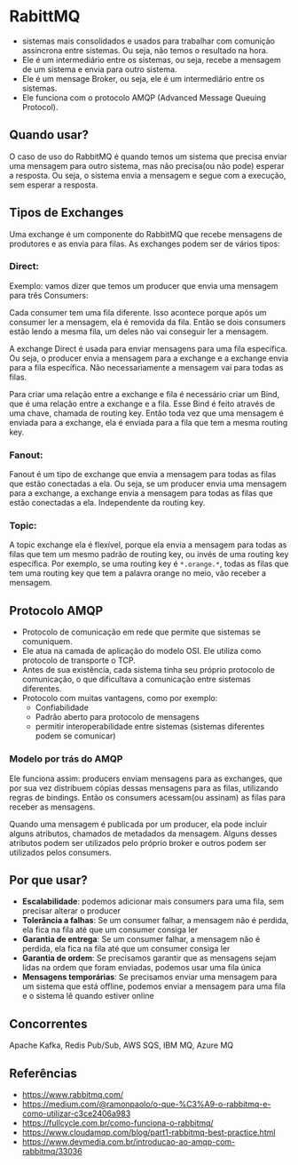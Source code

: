 # RabittMQ

- sistemas mais consolidados e usados para trabalhar com comunição assincrona entre sistemas. Ou seja, não temos o resultado na hora.
- Ele é um intermediário entre os sistemas, ou seja, recebe a mensagem de um sistema e envia para outro sistema.
- Ele é um mensage Broker, ou seja, ele é um intermediário entre os sistemas.
- Ele funciona com o protocolo AMQP (Advanced Message Queuing Protocol).

## Quando usar?

O caso de uso do RabbitMQ é quando temos um sistema que precisa enviar uma mensagem para outro sistema, mas não precisa(ou não pode) esperar a resposta. Ou seja, o sistema envia a mensagem e segue com a execução, sem esperar a resposta.

## Tipos de Exchanges

Uma exchange é um componente do RabbitMQ que recebe mensagens de produtores e as envia para filas. As exchanges podem ser de vários tipos:

### Direct:

Exemplo: vamos dizer que temos um producer que envia uma mensagem para três Consumers:

Cada consumer tem uma fila diferente. Isso acontece porque após um consumer ler a mensagem, ela é removida da fila. Então se dois consumers estão lendo a mesma fila, um deles não vai conseguir ler a mensagem.

A exchange Direct é usada para enviar mensagens para uma fila específica. Ou seja, o producer envia a mensagem para a exchange e a exchange envia para a fila específica. Não necessariamente a mensagem vai para todas as filas.

Para criar uma relação entre a exchange e fila é necessário criar um Bind, que é uma relação entre a exchange e a fila. Esse Bind é feito através de uma chave, chamada de routing key. Então toda vez que uma mensagem é enviada para a exchange, ela é enviada para a fila que tem a mesma routing key.

### Fanout:

Fanout é um tipo de exchange que envia a mensagem para todas as filas que estão conectadas a ela. Ou seja, se um producer envia uma mensagem para a exchange, a exchange envia a mensagem para todas as filas que estão conectadas a ela. Independente da routing key.

### Topic:

A topic exchange ela é flexível, porque ela envia a mensagem para todas as filas que tem um mesmo padrão de routing key, ou invés de uma routing key específica. Por exemplo, se uma routing key é `*.orange.*`, todas as filas que tem uma routing key que tem a palavra orange no meio, vão receber a mensagem.

## Protocolo AMQP

- Protocolo de comunicação em rede que permite que sistemas se comuniquem.
- Ele atua na camada de aplicação do modelo OSI. Ele utiliza como protocolo de transporte o TCP.
- Antes de sua existência, cada sistema tinha seu próprio protocolo de comunicação, o que dificultava a comunicação entre sistemas diferentes.
- Protocolo com muitas vantagens, como por exemplo:
  - Confiabilidade
  - Padrão aberto para protocolo de mensagens
  - permitir interoperabilidade entre sistemas (sistemas diferentes podem se comunicar)

### Modelo por trás do AMQP

Ele funciona assim: producers enviam mensagens para as exchanges, que por sua vez distribuem cópias dessas mensagens para as filas, utilizando regras de bindings.
Então os consumers acessam(ou assinam) as filas para receber as mensagens.

Quando uma mensagem é publicada por um producer, ela pode incluir alguns atributos, chamados de metadados da mensagem. Alguns desses atributos podem ser utilizados pelo próprio broker e outros podem ser utilizados pelos consumers.

## Por que usar?

- **Escalabilidade**: podemos adicionar mais consumers para uma fila, sem precisar alterar o producer
- **Tolerância a falhas**: Se um consumer falhar, a mensagem não é perdida, ela fica na fila até que um consumer consiga ler
- **Garantia de entrega**: Se um consumer falhar, a mensagem não é perdida, ela fica na fila até que um consumer consiga ler
- **Garantia de ordem**: Se precisamos garantir que as mensagens sejam lidas na ordem que foram enviadas, podemos usar uma fila única
- **Mensagens temporárias**: Se precisamos enviar uma mensagem para um sistema que está offline, podemos enviar a mensagem para uma fila e o sistema lê quando estiver online

## Concorrentes

Apache Kafka, Redis Pub/Sub, AWS SQS, IBM MQ, Azure MQ

## Referências

- https://www.rabbitmq.com/
- https://medium.com/@ramonpaolo/o-que-%C3%A9-o-rabbitmq-e-como-utilizar-c3ce2406a983
- https://fullcycle.com.br/como-funciona-o-rabbitmq/
- https://www.cloudamqp.com/blog/part1-rabbitmq-best-practice.html
- https://www.devmedia.com.br/introducao-ao-amqp-com-rabbitmq/33036

